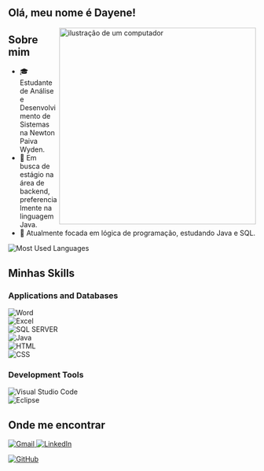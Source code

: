 ##  Olá, meu nome é Dayene!
<img src="https://raw.githubusercontent.com/MicaelliMedeiros/micaellimedeiros/master/image/computer-illustration.png" alt="ilustração de um computador" min-width="400px" max-width="400px" width="400px" align="right">

## Sobre mim  

- 🎓 Estudante de Análise e Desenvolvimento de Sistemas na Newton Paiva Wyden.  
- 💼 Em busca de estágio na área de backend, preferencialmente na linguagem Java.  
- 🌱 Atualmente focada em lógica de programação, estudando Java e SQL.  

![Most Used Languages](https://github-readme-stats.vercel.app/api/top-langs/?username=dayene-santos&hide=html&layout=compact&theme=dark)  

## Minhas Skills  

### Applications and Databases  

![Word](https://img.shields.io/badge/Microsoft_Word-2B579A?style=for-the-badge&logo=microsoft-word&logoColor=white)  
![Excel](https://img.shields.io/badge/Microsoft_Excel-217346?style=for-the-badge&logo=microsoft-excel&logoColor=white)  
![SQL SERVER](https://img.shields.io/badge/Microsoft_SQL_Server-CC2927?style=for-the-badge&logo=microsoft-sql-server&logoColor=white)  
![Java](https://img.shields.io/badge/Java-ED8B00?style=for-the-badge&logo=java&logoColor=white)  
![HTML](https://img.shields.io/badge/HTML-239120?style=for-the-badge&logo=html5&logoColor=white)  
![CSS](https://img.shields.io/badge/CSS3-1572B6?style=for-the-badge&logo=css3&logoColor=white)  

### Development Tools  

![Visual Studio Code](https://img.shields.io/badge/-Visual%20Studio%20Code-333333?style=flat&logo=visual-studio-code&logoColor=007ACC)  
![Eclipse](https://img.shields.io/badge/-Eclipse-333333?style=flat&logo=eclipse-ide&logoColor=2C2255)  

## Onde me encontrar  

<a href="mailto:dayenesantos.work@gmail.com" title="Gmail">
  <img src="https://img.shields.io/badge/-Gmail-FF0000?style=flat-square&labelColor=FF0000&logo=gmail&logoColor=white" alt="Gmail"/>
</a>  

<a href="https://www.linkedin.com/in/seu-linkedin" title="LinkedIn">
  <img src="https://img.shields.io/badge/-Linkedin-0e76a8?style=flat-square&logo=Linkedin&logoColor=white" alt="LinkedIn"/>
</a>  

[![GitHub](https://img.shields.io/github/followers/dayene-santos?label=follow&style=social)](https://github.com/dayene-santos)

